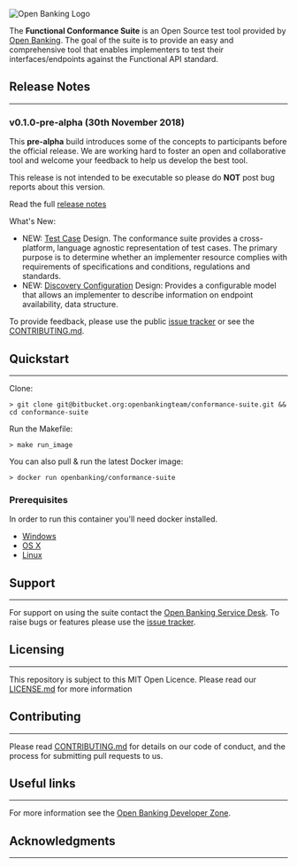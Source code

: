 ![Open Banking Logo](https://bitbucket.org/openbankingteam/conformance-suite/raw/99b76db5f60bb4d790d6f32bffae29cbe95a3661/docs/static_files/OBIE_logotype_blue_RGB.PNG)

The **Functional Conformance Suite** is an Open Source test tool provided by [Open Banking](https://www.openbanking.org.uk/). The goal of the suite is to provide an easy and comprehensive tool that enables implementers to test their interfaces/endpoints against the Functional API standard.

## Release Notes 
* * *

### v0.1.0-pre-alpha (30th November 2018)

This **pre-alpha** build introduces some of the concepts to participants before the official release. We are working hard to foster an open and collaborative tool and welcome your feedback to help us develop the best tool.

This release is not intended to be executable so please do **NOT** post bug reports about this version.

Read the full [release notes](docs/releases/v0.1.0-pre-alpha.md)

What's New:

* NEW: [Test Case](docs/test-case-design.md) Design. The conformance suite provides a cross-platform, language agnostic representation of test cases. The primary purpose is to determine whether an implementer resource complies with requirements of specifications and conditions, regulations and standards.
* NEW: [Discovery Configuration](docs/discovery.md) Design: Provides a configurable model that allows an implementer to describe information on endpoint availability, data structure.

To provide feedback, please use the public [issue tracker](https://bitbucket.org/openbankingteam/conformance-suite/issues) or see the [CONTRIBUTING.md](CONTRIBUTING.md).

## Quickstart
* * *

Clone:

    
    > git clone git@bitbucket.org:openbankingteam/conformance-suite.git && cd conformance-suite


Run the Makefile:


    > make run_image


You can also pull & run the latest Docker image:


    > docker run openbanking/conformance-suite


### Prerequisites

In order to run this container you'll need docker installed.

* [Windows](https://docs.docker.com/windows/started)
* [OS X](https://docs.docker.com/mac/started/)
* [Linux](https://docs.docker.com/linux/started/)

## Support
* * *

For support on using the suite contact the [Open Banking Service Desk](https://openbanking.atlassian.net/servicedesk/customer/portals). To raise bugs or features please use the [issue tracker](https://bitbucket.org/openbankingteam/conformance-suite/issues).

## Licensing
* * *

This repository is subject to this MIT Open Licence. Please read our [LICENSE.md](LICENSE.md) for more information

## Contributing
* * *
Please read [CONTRIBUTING.md](CONTRIBUTING.md) for details on our code of conduct, and the process for submitting pull requests to us.

## Useful links
* * *

For more information see the [Open Banking Developer Zone](https://openbanking.atlassian.net/wiki/spaces/DZ/overview).

## Acknowledgments
* * *
